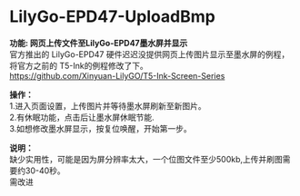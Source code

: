 # LilyGo-EPD47-UploadBmp
<b>功能: 网页上传文件至LilyGo-EPD47墨水屏并显示</b> </br>
官方推出的 LilyGo-EPD47 硬件迟迟没提供网页上传图片显示至墨水屏的例程，将官方之前的 T5-Ink的例程修改了下。 </br>
https://github.com/Xinyuan-LilyGO/T5-Ink-Screen-Series </br>

<b>操作：</b>  </br>
1.进入页面设置，上传图片并等待墨水屏刷新至新图片。 </br>
2.有休眠功能，点击后让墨水屏休眠节能. </br>
3.如想修改墨水屏显示，按复位唤醒，开始第一步。 </br>

<b> 说明：</b>  </br>
   缺少实用性，可能是因为屏分辨率太大，一个位图文件至少500kb,上传并刷图需要约30-40秒。 </br>
   需改进 </br>
